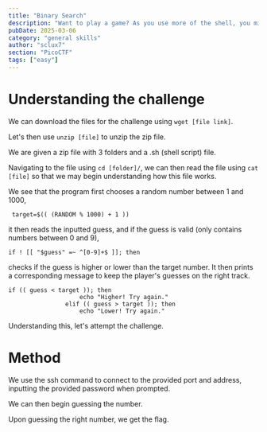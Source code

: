 ```yaml
---
title: "Binary Search"
description: "Want to play a game? As you use more of the shell, you might be interested in how they work! Binary search is a classic algorithm used to quickly find an item in a sorted list. Can you find the flag? You'll have 1000 possibilities and only 10 guesses. Cyber security often has a huge amount of data to look through - from logs, vulnerability reports, and forensics. Practicing the fundamentals manually might help you in the future when you have to write your own tools!"
pubDate: 2025-03-06
category: "general skills"
author: "sclux7"
section: "PicoCTF"
tags: ["easy"]
---
```


# Understanding the challenge
We can download the files for the challenge using `wget [file link]`.

Let's then use `unzip [file]` to unzip the zip file.

We are given a zip file with 3 folders and a .sh (shell script) file.

Navigating to the file using `cd [folder]/`, we can then read the file using `cat [file]` so that we may begin understanding how this file works.

We see that the program first chooses a random number between 1 and 1000,
```
 target=$(( (RANDOM % 1000) + 1 ))
```

it then reads the inputted guess, and if the guess is valid (only contains numbers between 0 and 9),
```
if ! [[ "$guess" =~ ^[0-9]+$ ]]; then
```
checks if the guess is higher or lower than the target number. It then prints a corresponding message to keep the player's guesses on the right track.
```
if (( guess < target )); then
                    echo "Higher! Try again."
                elif (( guess > target )); then
                    echo "Lower! Try again."
```

Understanding this, let's attempt the challenge.

# Method

We use the ssh command to connect to the provided port and address, inputting the provided password when prompted.

We can then begin guessing the number.

Upon guessing the right number, we get the flag.
